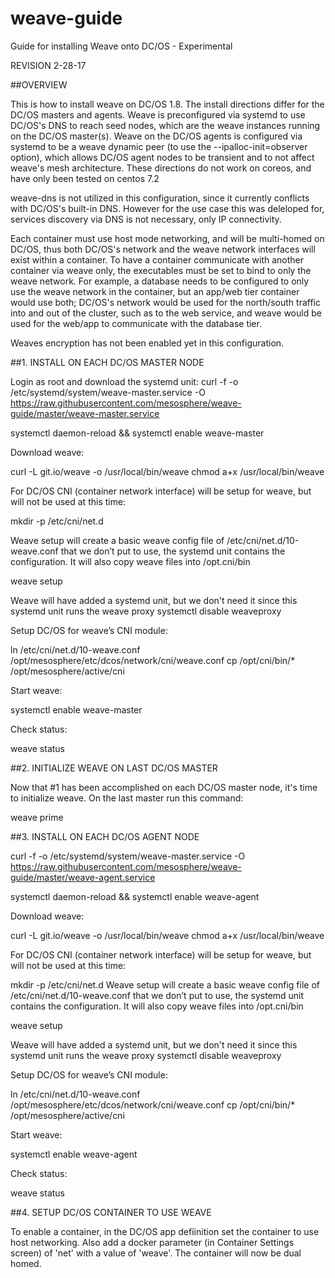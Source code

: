 # weave-guide
Guide for installing Weave onto DC/OS - Experimental

REVISION 2-28-17	

##OVERVIEW

This is how to install weave on DC/OS 1.8. The install directions differ for the DC/OS masters and agents. Weave is preconfigured via systemd to use DC/OS's DNS to reach seed nodes, which are the weave instances running on the DC/OS master(s). Weave on the DC/OS agents is configured via systemd to be a weave dynamic peer (to use the --ipalloc-init=observer option), which allows DC/OS agent nodes to be transient and to not affect weave's mesh architecture. These directions do not work on coreos, and have only been tested on centos 7.2

weave-dns is not utilized in this configuration, since it currently conflicts with DC/OS's built-in DNS. However for the use case this was deleloped for, services discovery via DNS is not necessary, only IP connectivity. 

Each container must use host mode networking, and will be multi-homed on DC/OS, thus both DC/OS's network and the weave network interfaces will exist within a container. To have a container communicate with another container via  weave only, the executables must be set to bind to only the weave network. For example, a database needs to be configured to only use the weave network in the container, but an app/web tier container would use both; DC/OS's network would be used for the north/south traffic into and out of the cluster, such as to the web service, and weave would be used for the web/app to communicate with the database tier. 

Weaves encryption has not been enabled yet in this configuration.  

##1. INSTALL ON EACH DC/OS MASTER NODE

Login as root and download the systemd unit:
curl -f -o /etc/systemd/system/weave-master.service -O https://raw.githubusercontent.com/mesosphere/weave-guide/master/weave-master.service

systemctl daemon-reload && systemctl enable weave-master

Download weave:

curl -L git.io/weave -o /usr/local/bin/weave
chmod a+x /usr/local/bin/weave

For DC/OS CNI (container network interface) will be setup for weave, but will not be used at this time:

mkdir -p /etc/cni/net.d

Weave setup  will create a basic weave config file of /etc/cni/net.d/10-weave.conf  that we don’t put to use, the systemd unit contains the configuration. It will also copy weave files into /opt.cni/bin

weave setup

Weave will have added a systemd unit, but we don't need it since this systemd unit runs the weave proxy
systemctl disable weaveproxy

Setup DC/OS for weave’s CNI module:

ln /etc/cni/net.d/10-weave.conf /opt/mesosphere/etc/dcos/network/cni/weave.conf
cp /opt/cni/bin/* /opt/mesosphere/active/cni 

Start weave:

systemctl enable weave-master

Check status:

weave status


##2. INITIALIZE WEAVE ON LAST DC/OS MASTER

Now that #1 has been accomplished on each DC/OS master node, it's time to initialize weave. On the last master run this command:

weave prime

##3. INSTALL ON EACH DC/OS AGENT NODE

curl -f -o /etc/systemd/system/weave-master.service -O https://raw.githubusercontent.com/mesosphere/weave-guide/master/weave-agent.service

systemctl daemon-reload && systemctl enable weave-agent

Download weave:

curl -L git.io/weave -o /usr/local/bin/weave
chmod a+x /usr/local/bin/weave

For DC/OS CNI (container network interface) will be setup for weave, but will not be used at this time:

mkdir -p /etc/cni/net.d
Weave setup  will create a basic weave config file of /etc/cni/net.d/10-weave.conf  that we don’t put to use, the systemd unit contains the configuration. It will also copy weave files into /opt.cni/bin
 
weave setup

Weave will have added a systemd unit, but we don't need it since this systemd unit runs the weave proxy
systemctl disable weaveproxy

Setup DC/OS for weave’s CNI module:

ln /etc/cni/net.d/10-weave.conf /opt/mesosphere/etc/dcos/network/cni/weave.conf
cp /opt/cni/bin/* /opt/mesosphere/active/cni

Start weave:

systemctl enable weave-agent

Check status:

weave status


##4. SETUP DC/OS CONTAINER TO USE WEAVE

To enable a container, in the DC/OS app defiinition set the container to use host networking. Also add a docker parameter (in Container Settings screen) of 'net' with a value of 'weave'. The container will now be dual homed.

